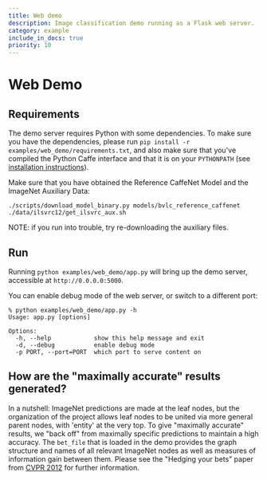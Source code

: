 ```yaml
---
title: Web demo
description: Image classification demo running as a Flask web server.
category: example
include_in_docs: true
priority: 10
---
```


# Web Demo

## Requirements

The demo server requires Python with some dependencies.
To make sure you have the dependencies, please run `pip install -r examples/web_demo/requirements.txt`, and also make sure that you've compiled the Python Caffe interface and that it is on your `PYTHONPATH` (see [installation instructions](/installation.html)).

Make sure that you have obtained the Reference CaffeNet Model and the ImageNet Auxiliary Data:

    ./scripts/download_model_binary.py models/bvlc_reference_caffenet
    ./data/ilsvrc12/get_ilsvrc_aux.sh

NOTE: if you run into trouble, try re-downloading the auxiliary files.

## Run

Running `python examples/web_demo/app.py` will bring up the demo server, accessible at 
		`http://0.0.0.0:5000`.
		
You can enable debug mode of the web server, or switch to a different port:

    % python examples/web_demo/app.py -h
    Usage: app.py [options]

    Options:
      -h, --help            show this help message and exit
      -d, --debug           enable debug mode
      -p PORT, --port=PORT  which port to serve content on

## How are the "maximally accurate" results generated?

In a nutshell: ImageNet predictions are made at the leaf nodes, but the organization of the project allows leaf nodes to be united via more general parent nodes, with 'entity' at the very top.
To give "maximally accurate" results, we "back off" from maximally specific predictions to maintain a high accuracy.
The `bet_file` that is loaded in the demo provides the graph structure and names of all relevant ImageNet nodes as well as measures of information gain between them.
Please see the "Hedging your bets" paper from [CVPR 2012](http://www.image-net.org/projects/hedging/) for further information.
